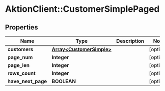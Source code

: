# AktionClient::CustomerSimplePaged

## Properties
Name | Type | Description | Notes
------------ | ------------- | ------------- | -------------
**customers** | [**Array&lt;CustomerSimple&gt;**](CustomerSimple.md) |  | [optional] 
**page_num** | **Integer** |  | [optional] 
**page_len** | **Integer** |  | [optional] 
**rows_count** | **Integer** |  | [optional] 
**have_next_page** | **BOOLEAN** |  | [optional] 



